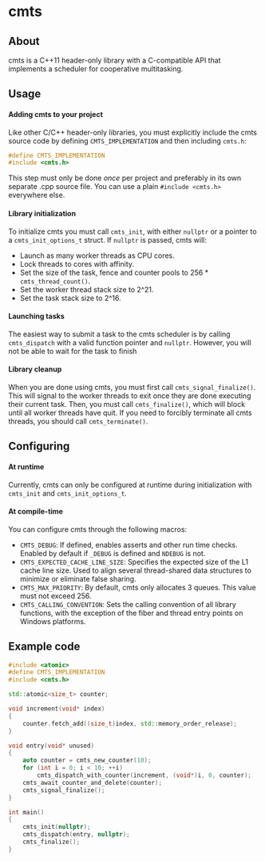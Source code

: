 # cmts
## About
cmts is a C++11 header-only library with a C-compatible API that implements a scheduler for cooperative multitasking.
## Usage
#### Adding cmts to your project
Like other C/C++ header-only libraries, you must explicitly include the cmts source code by defining `CMTS_IMPLEMENTATION` and then including `cmts.h`:
```cpp
#define CMTS_IMPLEMENTATION
#include <cmts.h>
```
This step must only be done *once* per project and preferably in its own separate .cpp source file. You can use a plain `#include <cmts.h>` everywhere else.
#### Library initialization
To initialize cmts you must call `cmts_init`, with either `nullptr` or a pointer to a `cmts_init_options_t` struct. If `nullptr` is passed, cmts will:
- Launch as many worker threads as CPU cores.
- Lock threads to cores with affinity.
- Set the size of the task, fence and counter pools to 256 * `cmts_thread_count()`.
- Set the worker thread stack size to 2^21.
- Set the task stack size to 2^16.
#### Launching tasks
The easiest way to submit a task to the cmts scheduler is by calling `cmts_dispatch` with a valid function pointer and `nullptr`.
However, you will not be able to wait for the task to finish
#### Library cleanup
When you are done using cmts, you must first call `cmts_signal_finalize()`.
This will signal to the worker threads to exit once they are done executing their current task. Then, you must call `cmts_finalize()`, which will block until all worker threads have quit.
If you need to forcibly terminate all cmts threads, you should call `cmts_terminate()`.
## Configuring
#### At runtime
Currently, cmts can only be configured at runtime during initialization with `cmts_init` and `cmts_init_options_t`.
#### At compile-time
You can configure cmts through the following macros:
- `CMTS_DEBUG`: If defined, enables asserts and other run time checks. Enabled by default if `_DEBUG` is defined and `NDEBUG` is not.
- `CMTS_EXPECTED_CACHE_LINE_SIZE`: Specifies the expected size of the L1 cache line size. Used to align several thread-shared data structures to minimize or eliminate false sharing.
- `CMTS_MAX_PRIORITY`: By default, cmts only allocates 3 queues. This value must not exceed 256.
- `CMTS_CALLING_CONVENTION`: Sets the calling convention of all library functions, with the exception of the fiber and thread entry points on Windows platforms.
## Example code
```cpp
#include <atomic>
#define CMTS_IMPLEMENTATION
#include <cmts.h>

std::atomic<size_t> counter;

void increment(void* index)
{
    counter.fetch_add((size_t)index, std::memory_order_release);
}

void entry(void* unused)
{
    auto counter = cmts_new_counter(10);
    for (int i = 0; i < 10; ++i)
        cmts_dispatch_with_counter(increment, (void*)i, 0, counter);
    cmts_await_counter_and_delete(counter);
    cmts_signal_finalize();
}

int main()
{
    cmts_init(nullptr);
    cmts_dispatch(entry, nullptr);
    cmts_finalize();
}
```
